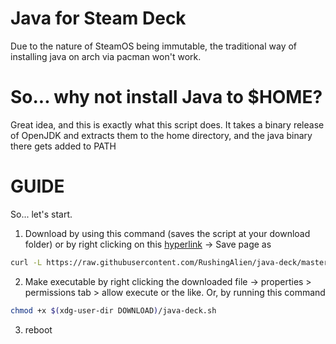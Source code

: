 # Java for Steam Deck
Due to the nature of SteamOS being immutable, the traditional way of installing java on arch via pacman won't work.

# So... why not install Java to $HOME?
Great idea, and this is exactly what this script does. It takes a binary release of OpenJDK and extracts them to the home directory, and the java binary there gets added to PATH

# GUIDE
So... let's start.
1. Download by using this command (saves the script at your download folder) or by right clicking on this [hyperlink](https://raw.githubusercontent.com/RushingAlien/java-deck/master/java-deck.sh) -> Save page as
```bash
curl -L https://raw.githubusercontent.com/RushingAlien/java-deck/master/java-deck.sh -o $(xdg-user-dir DOWNLOAD)/java-deck.sh
```
2. Make executable by right clicking the downloaded file -> properties > permissions tab > allow execute or the like. Or, by running this command
```bash
chmod +x $(xdg-user-dir DOWNLOAD)/java-deck.sh
```
3. reboot